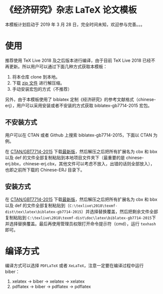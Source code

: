# 《经济研究》杂志 LaTeX 论文模板

本模板计划启动于 2019 年 3 月 28 日，完全时间未知，欢迎参与完善。。。


# 使用

推荐使用 TeX Live 2018 及之后版本进行编译，由于目前 TeX Live 2018 已经不再更新。所以用户可以通过下面几种方式获取本模板：

1. 将本仓库 clone 到本地。
2. 下载 [zip 文件](https://github.com/EthanDeng/Chinese-ERJ/archive/master.zip) 进行解压缩。
3. 手动安装宏包的方式（不推荐）

另外，由于本模板使用了 biblatex 定制《经济研究》的参考文献格式（chinese-erj），用户可以采用安装或者不安装的方式获取 biblatex-gb7714-2015 宏包。

## 不安装方式

用户可以在 CTAN 或者 Github 上搜索 biblatex-gb7714-2015，下面以 CTAN 为例。

在 [CTAN/GBT7714-2015](https://ctan.org/pkg/biblatex-gb7714-2015) 下载[最新版](http://mirrors.ctan.org/macros/latex/contrib/biblatex-contrib/biblatex-gb7714-2015.zip)，然后解压之后把所有扩展名为 cbx 和 bbx 以及 def 的文件全部复制粘贴到本地项目文件夹下（最重要的是 chinese-erj.bbx，chinese-erj.cbx，其他文件可以考虑不放入，出错的话则全部放入），也即之前所下载的 Chinese-ERJ 目录下。

## 安装方式

在 [CTAN/GBT7714-2015](https://ctan.org/pkg/biblatex-gb7714-2015) 下载[最新版](http://mirrors.ctan.org/macros/latex/contrib/biblatex-contrib/biblatex-gb7714-2015.zip)，然后解压之后把所有扩展名为 cbx 和 bbx 以及 def 的文件全部复制粘贴到（`C:\texlive\2018\texmf-dist\tex\latex\biblatex-gb7714-2015`）并选择替换覆盖，然后把剩余文件全部复制粘贴到 `C:\texlive\2018\texmf-dist\doc\latex\biblatex-gb7714-2015`下并选择替换覆盖。最后再使用管理员权限打开命令提示符（cmd），运行 `texhash` 即可。

# 编译方式

编译方式可以选择 `PDFLaTeX` 或者 `XeLaTeX`，注意一定要在编译过程中运行 biber：

1. xelatex -> biber -> xelatex -> xelatex
2. pdflatex -> biber -> pdflatex -> pdflatex